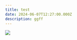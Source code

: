 ```yaml
---
title: test
date: 2024-06-07T12:27:00.000Z
description: ggff
---
```

![](/img/screenshot_2024-06-08-12-18-19-413_com.tencent.mm.jpg)
